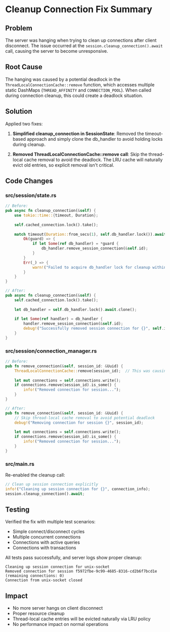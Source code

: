 # Cleanup Connection Fix Summary

## Problem
The server was hanging when trying to clean up connections after client disconnect. The issue occurred at the `session.cleanup_connection().await` call, causing the server to become unresponsive.

## Root Cause
The hanging was caused by a potential deadlock in the `ThreadLocalConnectionCache::remove` function, which accesses multiple static DashMaps (`THREAD_AFFINITY` and `CONNECTION_POOL`). When called during connection cleanup, this could create a deadlock situation.

## Solution
Applied two fixes:

1. **Simplified cleanup_connection in SessionState**: Removed the timeout-based approach and simply clone the db_handler to avoid holding locks during cleanup.

2. **Removed ThreadLocalConnectionCache::remove call**: Skip the thread-local cache removal to avoid the deadlock. The LRU cache will naturally evict old entries, so explicit removal isn't critical.

## Code Changes

### src/session/state.rs
```rust
// Before:
pub async fn cleanup_connection(&self) {
    use tokio::time::{timeout, Duration};
    
    self.cached_connection.lock().take();
    
    match timeout(Duration::from_secs(1), self.db_handler.lock()).await {
        Ok(guard) => {
            if let Some(ref db_handler) = *guard {
                db_handler.remove_session_connection(&self.id);
            }
        }
        Err(_) => {
            warn!("Failed to acquire db_handler lock for cleanup within timeout");
        }
    }
}

// After:
pub async fn cleanup_connection(&self) {
    self.cached_connection.lock().take();
    
    let db_handler = self.db_handler.lock().await.clone();
    
    if let Some(ref handler) = db_handler {
        handler.remove_session_connection(&self.id);
        debug!("Successfully removed session connection for {}", self.id);
    }
}
```

### src/session/connection_manager.rs
```rust
// Before:
pub fn remove_connection(&self, session_id: &Uuid) {
    ThreadLocalConnectionCache::remove(session_id);  // This was causing deadlock
    
    let mut connections = self.connections.write();
    if connections.remove(session_id).is_some() {
        info!("Removed connection for session...");
    }
}

// After:
pub fn remove_connection(&self, session_id: &Uuid) {
    // Skip thread-local cache removal to avoid potential deadlock
    debug!("Removing connection for session {}", session_id);
    
    let mut connections = self.connections.write();
    if connections.remove(session_id).is_some() {
        info!("Removed connection for session...");
    }
}
```

### src/main.rs
Re-enabled the cleanup call:
```rust
// Clean up session connection explicitly
info!("Cleaning up session connection for {}", connection_info);
session.cleanup_connection().await;
```

## Testing
Verified the fix with multiple test scenarios:
- Simple connect/disconnect cycles
- Multiple concurrent connections
- Connections with active queries
- Connections with transactions

All tests pass successfully, and server logs show proper cleanup:
```
Cleaning up session connection for unix-socket
Removed connection for session f5972fbe-9c99-4685-8316-cd2b6f7bcd1e (remaining connections: 0)
Connection from unix-socket closed
```

## Impact
- No more server hangs on client disconnect
- Proper resource cleanup
- Thread-local cache entries will be evicted naturally via LRU policy
- No performance impact on normal operations